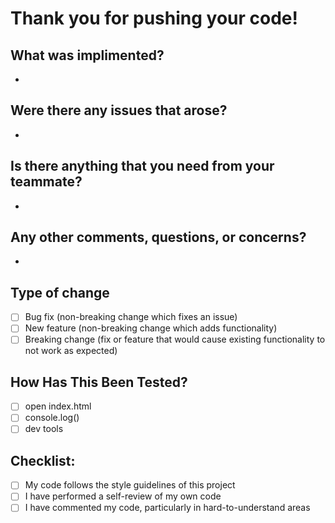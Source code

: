 # Thank you for pushing your code!

## What was implimented?
-

## Were there any issues that arose?
-

## Is there anything that you need from your teammate?
-

## Any other comments, questions, or concerns?
-

## Type of change
- [ ] Bug fix (non-breaking change which fixes an issue)
- [ ] New feature (non-breaking change which adds functionality)
- [ ] Breaking change (fix or feature that would cause existing functionality to not work as expected)

## How Has This Been Tested?
- [ ] open index.html
- [ ] console.log()
- [ ] dev tools

## Checklist:
- [ ] My code follows the style guidelines of this project
- [ ] I have performed a self-review of my own code
- [ ] I have commented my code, particularly in hard-to-understand areas

